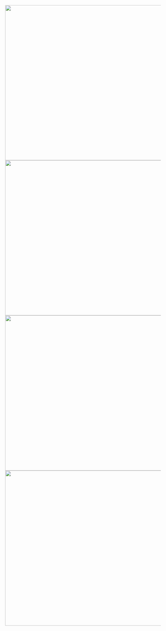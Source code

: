 <img alt="" src="/Users/ianmiller/leetcode/core_concepts/heaps_priority_queues/heaps-time-complexity.png" style="width: 800px; height: 500px;">
<img alt="" src="https://miro.medium.com/v2/resize:fit:1400/format:webp/1*xxfTylXjspbgcZwfeWSx3A.jpeg" style="width: 800px; height: 500px;">
<img alt="" src="https://miro.medium.com/v2/resize:fit:1400/format:webp/1*YsG9jcE4XiDMj-E_VhX03A.jpeg" style="width: 800px; height: 500px;">
<img alt="" src="https://miro.medium.com/v2/resize:fit:1400/format:webp/1*0hd7XsIV3D092XKKTZg6Pg.jpeg" style="width: 800px; height: 500px;">
<img alt="" src="https://miro.medium.com/v2/resize:fit:1400/format:webp/1*BP0o8V34jxYE4Dn8byJqow.jpeg">
<img alt="" src="https://miro.medium.com/v2/resize:fit:1400/format:webp/1*tq8hBeMDKPTvhfp9R_J45g.jpeg">
<img alt="" src="https://miro.medium.com/v2/resize:fit:1400/format:webp/1*cN_AR3fwVNRIf-pYIAYqYw.jpeg">
<img alt="" src="https://miro.medium.com/v2/resize:fit:1400/format:webp/1*5mhwGo-y-Zw3X2a2l446Qw.jpeg">
<img alt="" src="https://miro.medium.com/v2/resize:fit:1400/format:webp/1*1dm1UKgWwvpWmmKEIokKHg.jpeg">
<img alt="" src="https://miro.medium.com/v2/resize:fit:1400/format:webp/1*4rG1Dxt18Y5p0FefQDf-1A.jpeg">